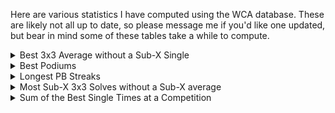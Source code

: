 Here are various statistics I have computed using the WCA database. These are likely not all up to date, so please message me if you'd like one updated, but bear in mind some of these tables take a while to compute.

<details>
<summary>Best 3x3 Average without a Sub-X Single</summary>

* [Sub-5](bestaveragewithoutsubxsingle/sub5.md)
* [Sub-6](bestaveragewithoutsubxsingle/sub6.md)
* [Sub-7](bestaveragewithoutsubxsingle/sub7.md)
* [Sub-8](bestaveragewithoutsubxsingle/sub8.md)
* [Sub-9](bestaveragewithoutsubxsingle/sub9.md)
* [Sub-10](bestaveragewithoutsubxsingle/sub10.md)

</details>

<details>
	<summary>Best Podiums</summary>

+ [3x3](pages/bestpodiums/333.md)
+ [2x2](pages/bestpodiums/222.md)
+ [4x4](pages/bestpodiums/444.md)
+ [5x5](pages/bestpodiums/555.md)
+ [6x6](pages/bestpodiums/666.md)
+ [7x7](pages/bestpodiums/777.md)
+ [3BLD](pages/bestpodiums/333bf.md)
+ [FMC](pages/bestpodiums/333fm.md)
+ [OH](pages/bestpodiums/333oh.md)
+ [Feet](pages/bestpodiums/333ft.md)
+ [Clock](pages/bestpodiums/clock.md)
+ [Megaminx](pages/bestpodiums/minx.md)
+ [Pyraminx](pages/bestpodiums/pyram.md)
+ [Skewb](pages/bestpodiums/skewb.md)
+ [Square-1](pages/bestpodiums/sq1.md)
+ [4BLD](pages/bestpodiums/444bf.md)
+ [5BLD](pages/bestpodiums/555bf.md)
+ [MBLD](pages/bestpodiums/333mbf.md)

</details>

<details>
	<summary>Longest PB Streaks</summary>

+ [All competitions](pages/pbstreaks/all.md)
+ [Excluding FMC-Only competitions](pages/pbstreaks/exfmc.md)
+ [Excluding FMC and/or BLD-Only competitions](pages/pbstreaks/exfmcbld.md)

</details>

<details>
	<summary>Most Sub-X 3x3 Solves without a Sub-X average</summary>

+ [Sub-6](pages/subxsinglewithoutaverage/sub6.md)
+ [Sub-7](pages/subxsinglewithoutaverage/sub7.md)
+ [Sub-8](pages/subxsinglewithoutaverage/sub8.md)
+ [Sub-9](pages/subxsinglewithoutaverage/sub9.md)
+ [Sub-10](pages/subxsinglewithoutaverage/sub10.md)

</details>

<details>
	<summary>Sum of the Best Single Times at a Competition</summary>

(excluding FMC and MBLD)
+ [All Events](pages/sumbesttimes/all.md)
+ [Excluding BigBLD](pages/sumbesttimes/exbigbld.md)

</details>
